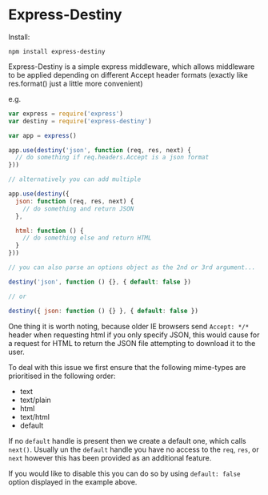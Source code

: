 # Express-Destiny

Install:
```
npm install express-destiny
```

Express-Destiny is a simple express middleware, which allows middleware to be applied
depending on different Accept header formats (exactly like res.format() just a little 
more convenient)

e.g.

```javascript
var express = require('express')
var destiny = require('express-destiny')

var app = express()

app.use(destiny('json', function (req, res, next) {
  // do something if req.headers.Accept is a json format
}))

// alternatively you can add multiple

app.use(destiny({
  json: function (req, res, next) {
    // do something and return JSON
  },

  html: function () {
    // do something else and return HTML
  }
}))

// you can also parse an options object as the 2nd or 3rd argument...

destiny('json', function () {}, { default: false })

// or

destiny({ json: function () {} }, { default: false })

```

One thing it is worth noting, because older IE browsers send `Accept: */*` header when requesting 
html if you only specify JSON, this would cause for a request for HTML to return the JSON file 
attempting to download it to the user.

To deal with this issue we first ensure that the following mime-types are prioritised in the
following order:

- text
- text/plain
- html
- text/html
- default

If no `default` handle is present then we create a default one, which calls `next()`.
Usually un the `default` handle you have no access to the `req`, `res`, or `next` however this has been provided as an additional feature.

If you would like to disable this you can do so by using `default: false` option displayed in
the example above.

